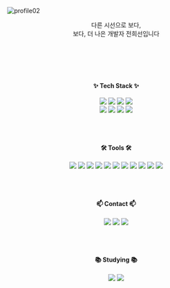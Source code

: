 ![profile02](https://github.com/heesun2/heesun2/assets/92114270/241f824e-f1c7-4adc-9e6c-6a502474a2dd)
<!--
**heesun2/heesun2** is a ✨ _special_ ✨ repository because its `README.md` (this file) appears on your GitHub profile.

Here are some ideas to get you started:

- 🔭 I’m currently working on ...
- 🌱 I’m currently learning ...
- 👯 I’m looking to collaborate on ...
- 🤔 I’m looking for help with ...
- 💬 Ask me about ...
- 📫 How to reach me: ...
- 😄 Pronouns: ...
- ⚡ Fun fact: ...
-->

<div align="center">
<p>다른 시선으로 보다,
<br>
  보다, 더 나은 개발자 전희선입니다
</p>
</div>

<br><br><br><br>
<h4 align="center">✨ Tech Stack ✨</h4>
<div align="center">
<img src="https://img.shields.io/badge/html5-E34F26?style=for-the-badge&logo=html5&logoColor=white"/>
<img src="https://img.shields.io/badge/css-1572B6?style=for-the-badge&logo=css3&logoColor=white"/>
<img src="https://img.shields.io/badge/javascript-F7DF1E?style=for-the-badge&logo=javascript&logoColor=black"/>
<img src="https://img.shields.io/badge/react.js-61DAFB?style=for-the-badge&logo=react&logoColor=black"/>
  <br>
  <img src="https://img.shields.io/badge/React%20Query-FF4154?style=for-the-badge&logo=react%20query&logoColor=white" />
  <img src="https://img.shields.io/badge/Recoil-3578E5?style=for-the-badge&logo=recoil&logoColor=white" />
<img src="https://img.shields.io/badge/typescript-3178C6?style=for-the-badge&logo=typescript&logoColor=white"/>
<img src="https://img.shields.io/badge/next.js-000000?style=for-the-badge&logo=next.js&logoColor=white"/>

<br><br>


<h4 align="center">🛠 Tools 🛠</h4>
<div align="center">
  <img src="https://img.shields.io/badge/git-F05033.svg?style=for-the-badge&logo=git&logoColor=white" />
  <img src="https://img.shields.io/badge/github-181717.svg?style=for-the-badge&logo=github&logoColor=white" /> <img src="https://img.shields.io/badge/Notion-F3F3F3.svg?style=for-the-badge&logo=notion&logoColor=black" /> <img src="https://img.shields.io/badge/slack-4A154B?style=for-the-badge&logo=slack&logoColor=white"/>
  <img src="https://img.shields.io/badge/figma-F24E1E.svg?style=for-the-badge&logo=figma&logoColor=white" /> <img src="https://img.shields.io/badge/VSCode-2C2C32.svg?style=for-the-badge&logo=visual-studio-code&logoColor=22ABF3" />

<img src="https://img.shields.io/badge/cinema4d-011A6A.svg?style=for-the-badge&logo=cinema4d&logoColor=white" />
<img src="https://img.shields.io/badge/adobeillustrator-FF9A00.svg?style=for-the-badge&logo=adobeillustrator&logoColor=white" />
<img src="https://img.shields.io/badge/photoshop-31A8FF.svg?style=for-the-badge&logo=adobephotoshop&logoColor=white" />
<img src="https://img.shields.io/badge/premierepro-9999FF.svg?style=for-the-badge&logo=adobepremierepro&logoColor=white" />
<img src="https://img.shields.io/badge/aftereffects-00005B.svg?style=for-the-badge&logo=adobeaftereffects&logoColor=white" />


<!-- <img src="https://img.shields.io/badge/-white?style=flat-square&logo=adobeillustrator&logoColor=FF9A00"/><img src="https://img.shields.io/badge/-white?style=flat-square&logo=adobephotoshop&logoColor=31A8FF"/><img src="https://img.shields.io/badge/-white?style=flat-square&logo=adobepremierepro&logoColor=9999FF"/><img src="https://img.shields.io/badge/-white?style=flat-square&logo=adobeaftereffects&logoColor=9999FF"/><img src="https://img.shields.io/badge/-white?style=flat-square&logo=cinema4d&logoColor=011A6A"/> -->
</div>


<br><br>

<h4 align="center">📫 Contact 📫</h4>
<div align="center">
<a href="https://github.com/heesun2" target="_blank"><img src="https://img.shields.io/badge/Velog-20c997?style=flat-square&logo=Vimeo&logoColor=white"/></a>
<a href="https://adaptive-substance-ad8.notion.site/9e6e3078a7c04e89ba03390dff0ac7b8?pvs=4" target="_blank"><img src="https://img.shields.io/badge/Portfolio-000000?style=flat-square&logo=notion&logoColor=white"/></a>
<a href="mailto:designh2sun@gmail.com" target="_blank"><img src="https://img.shields.io/badge/Gmail-EA4335?style=flat-square&logo=Gmail&logoColor=white"/></a>
</div>

<br><br>


<h4 align="center">📚 Studying 📚</h4>
<div align="center">
  <img src="https://img.shields.io/badge/typescript-007ACC.svg?style=for-the-badge&logo=typescript&logoColor=white" />
<img src="https://img.shields.io/badge/next.js-000000?style=for-the-badge&logo=next.js&logoColor=white"/>
</div>
